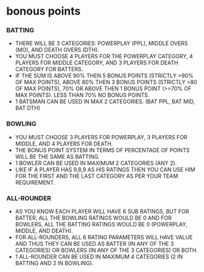 # bonous points

### BATTING
- THERE WILL BE 3 CATEGORIES: POWERPLAY (PPL), MIDDLE OVERS (MO), AND DEATH OVERS (DTH).
- YOU MUST CHOOSE 4 PLAYERS FOR THE POWERPLAY CATEGORY, 4 PLAYERS FOR MIDDLE CATEGORY, AND 3 PLAYERS FOR DEATH CATEGORY FOR BATTERS.
- IF THE SUM IS ABOVE 90% THEN 5 BONUS POINTS (STRICTLY >90% OF MAX POINTS), ABOVE 80% THEN 3 BONUS POINTS (STRICTLY >80 OF MAX POINTS), 70% OR ABOVE THEN 1 BONUS POINT (>=70% OF MAX POINTS). LESS THAN 70% NO BONUS POINTS.
- 1 BATSMAN CAN BE USED IN MAX 2 CATEGORIES. (BAT PPL, BAT MID, BAT DTH)


### BOWLING
- YOU MUST CHOOSE 3 PLAYERS FOR POWERPLAY, 3 PLAYERS FOR MIDDLE, AND 4 PLAYERS FOR DEATH.
- THE BONUS POINT SYSTEM IN TERMS OF PERCENTAGE OF POINTS WILL BE THE SAME AS BATTING.
- 1 BOWLER CAN BE USED IN MAXIMUM 2 CATEGORIES (ANY 2).
- LIKE IF A PLAYER HAS 9,8,9 AS HIS RATINGS THEN YOU CAN USE HIM FOR THE FIRST AND THE LAST CATEGORY AS PER YOUR TEAM REQUIREMENT.

### ALL-ROUNDER
- AS YOU KNOW EACH PLAYER WILL HAVE 6 SUB RATINGS, BUT FOR BATTER, ALL THE BOWLING RATINGS WOULD BE 0 AND FOR BOWLERS, ALL THE BATTING RATINGS WOULD BE 0 (POWERPLAY, MIDDLE, AND DEATH).
- FOR ALL-ROUNDERS, ALL 6 RATING PARAMETERS WILL HAVE VALUE AND THUS THEY CAN BE USED AS BATTER (IN ANY OF THE 3 CATEGORIES) OR BOWLERS (IN ANY OF THE 3 CATEGORIES) OR BOTH.
- 1 ALL-ROUNDER CAN BE USED IN MAXIMUM 4 CATEGORIES (2 IN BATTING AND 2 IN BOWLING).



